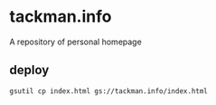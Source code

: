 # tackman.info

A repository of personal homepage

## deploy

```sh
gsutil cp index.html gs://tackman.info/index.html
```


